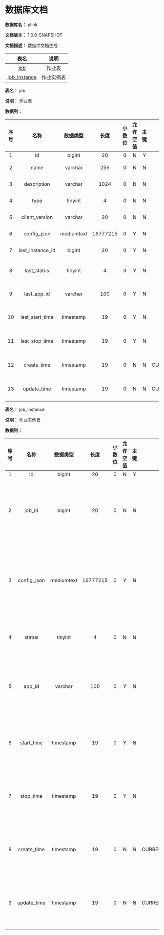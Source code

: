 # 数据库文档

**数据库名：** plink

**文档版本：** 1.0.0-SNAPSHOT

**文档描述：** 数据库文档生成

| 表名                  | 说明       |
| :---: | :---: |
| [job](#job) | 作业表 |
| [job_instance](#job_instance) | 作业实例表 |

**表名：** <a id="job">job</a>

**说明：** 作业表

**数据列：**

| 序号 | 名称 | 数据类型 |  长度  | 小数位 | 允许空值 | 主键 | 默认值 | 说明 |
| :---: | :---: | :---: | :---: | :---: | :---: | :---: | :---: | :---: |
|  1   | id |   bigint   | 20 |   0    |    N     |  Y   |       | ID  |
|  2   | name |   varchar   | 255 |   0    |    N     |  N   |       | 作业名称  |
|  3   | description |   varchar   | 1024 |   0    |    N     |  N   |       | 作业描述  |
|  4   | type |   tinyint   | 4 |   0    |    N     |  N   |       | 作业类型  |
|  5   | client_version |   varchar   | 20 |   0    |    N     |  N   |       | 客户端版本  |
|  6   | config_json |   mediumtext   | 16777215 |   0    |    Y     |  N   |       | 作业配置  |
|  7   | last_instance_id |   bigint   | 20 |   0    |    Y     |  N   |       | 最新实例的ID  |
|  8   | last_status |   tinyint   | 4 |   0    |    Y     |  N   |       | 最新实例的状态  |
|  9   | last_app_id |   varchar   | 100 |   0    |    Y     |  N   |       | 最新实例的app_id  |
|  10   | last_start_time |   timestamp   | 19 |   0    |    Y     |  N   |       | 最新实例的开始时间  |
|  11   | last_stop_time |   timestamp   | 19 |   0    |    Y     |  N   |       | 最新实例的结束时间  |
|  12   | create_time |   timestamp   | 19 |   0    |    N     |  N   |   CURRENT_TIMESTAMP    | 记录的创建时间  |
|  13   | update_time |   timestamp   | 19 |   0    |    N     |  N   |   CURRENT_TIMESTAMP    | 记录的更新时间  |

**表名：** <a id="job_instance">job_instance</a>

**说明：** 作业实例表

**数据列：**

| 序号 | 名称 | 数据类型 |  长度  | 小数位 | 允许空值 | 主键 | 默认值 | 说明 |
| :---: | :---: | :---: | :---: | :---: | :---: | :---: | :---: | :---: |
|  1   | id |   bigint   | 20 |   0    |    N     |  Y   |       | ID  |
|  2   | job_id |   bigint   | 20 |   0    |    N     |  N   |       | 作业的ID,即job表的id  |
|  3   | config_json |   mediumtext   | 16777215 |   0    |    Y     |  N   |       | 实例启动时的镜像配置  |
|  4   | status |   tinyint   | 4 |   0    |    N     |  N   |       | 实例的状态  |
|  5   | app_id |   varchar   | 100 |   0    |    Y     |  N   |       | 实例的集群任务id  |
|  6   | start_time |   timestamp   | 19 |   0    |    Y     |  N   |       | 实例的开始时间  |
|  7   | stop_time |   timestamp   | 19 |   0    |    Y     |  N   |       | 实例的结束时间  |
|  8   | create_time |   timestamp   | 19 |   0    |    N     |  N   |   CURRENT_TIMESTAMP    | 记录的创建时间  |
|  9   | update_time |   timestamp   | 19 |   0    |    N     |  N   |   CURRENT_TIMESTAMP    | 记录的更新时间  |
